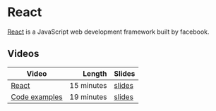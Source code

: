 # React

[React](reactjs.org) is a JavaScript web development framework built by facebook.


## Videos

| Video | Length | Slides |
|-------|-------:|--------|
| [React](https://web.microsoftstream.com/video/30f91ab2-06a2-4f40-a5f2-44797341a407?channelId=793a8a65-ed73-4803-820f-dd7f2c675f46) | 15 minutes | [slides](https://uob.sharepoint.com/:b:/r/teams/UnitTeams-COMS10012-2021-22-TB-2-A/Shared%20Documents/Documents/React.pdf) |
| [Code examples](https://web.microsoftstream.com/video/7384d735-a488-4167-9398-ca5402c16775?channelId=793a8a65-ed73-4803-820f-dd7f2c675f46) | 19 minutes | [slides](https://uob.sharepoint.com/:b:/r/teams/UnitTeams-COMS10012-2021-22-TB-2-A/Shared%20Documents/Documents/React%20Code.pdf) |
